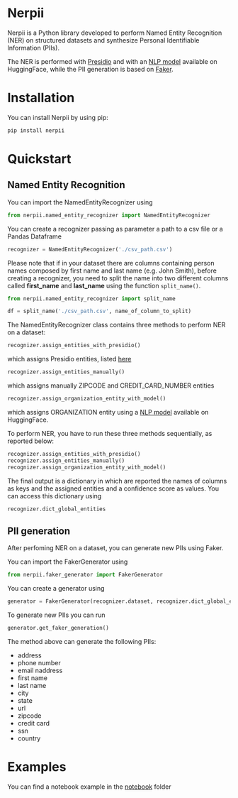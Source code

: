 # Nerpii 
Nerpii is a Python library developed to perform Named Entity Recognition (NER) on structured datasets and synthesize Personal Identifiable Information (PIIs).

The NER is performed with [Presidio](https://github.com/microsoft/presidio) and with an [NLP model](https://huggingface.co/dslim/bert-base-NER) available on HuggingFace, while the PII generation is based on [Faker](https://faker.readthedocs.io/en/master/).

# Installation
You can install Nerpii by using pip: 

```python
pip install nerpii
```
# Quickstart
## Named Entity Recognition
You can import the NamedEntityRecognizer using
```python
from nerpii.named_entity_recognizer import NamedEntityRecognizer
```
You can create a recognizer passing as parameter a path to a csv file or a Pandas Dataframe

```python
recognizer = NamedEntityRecognizer('./csv_path.csv')
```
Please note that if in your dataset there are columns containing person names composed by first name and last name (e.g. John Smith), before creating a recognizer, you need to split the name into two different columns called <strong>first_name</strong> and <strong>last_name</strong> using the function `split_name()`.

```python
from nerpii.named_entity_recognizer import split_name

df = split_name('./csv_path.csv', name_of_column_to_split)
```
The NamedEntityRecognizer class contains three methods to perform NER on a dataset:

```python
recognizer.assign_entities_with_presidio()
```
which assigns Presidio entities, listed [here](https://microsoft.github.io/presidio/supported_entities/)

```python
recognizer.assign_entities_manually()
```
which assigns manually ZIPCODE and CREDIT_CARD_NUMBER entities 

```python
recognizer.assign_organization_entity_with_model()
```
which assigns ORGANIZATION entity using a [NLP model](https://huggingface.co/dslim/bert-base-NER) available on HuggingFace.

To perform NER, you have to run these three methods sequentially, as reported below:

```python
recognizer.assign_entities_with_presidio()
recognizer.assign_entities_manually()
recognizer.assign_organization_entity_with_model()
```

The final output is a dictionary in which are reported the names of columns as keys and the assigned entities and a confidence score as values.
You can access this dictionary using

```python
recognizer.dict_global_entities
```

## PII generation 

After perfoming NER on a dataset, you can generate new PIIs using Faker. 

You can import the FakerGenerator using 

```python
from nerpii.faker_generator import FakerGenerator
```

You can create a generator using

```python
generator = FakerGenerator(recognizer.dataset, recognizer.dict_global_entities)
```
To generate new PIIs you can run

```python
generator.get_faker_generation()
```
The method above can generate the following PIIs:
*  address
* phone number
* email naddress
* first name
* last name
* city
* state
* url
* zipcode
* credit card
* ssn
* country

# Examples

You can find a notebook example in the [notebook](https://github.com/Clearbox-AI/nerpii/tree/main/notebooks) folder




